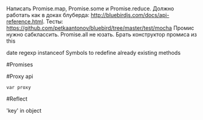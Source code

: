 #
Написать Promise.map, Promise.some и Promise.reduce. 
Должно работать как в доках блуберда:
http://bluebirdjs.com/docs/api-reference.html.
Тесты: https://github.com/petkaantonov/bluebird/tree/master/test/mocha
Промис нужно сабклассить.
Promise.all не юзать. Брать конструктор промиса из this




date
regexp
instanceof
Symbols to redefine already existing methods


#Promises


#Proxy api

```
var proxy

```


#Reflect


'key' in object

